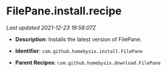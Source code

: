 # FilePane.install.recipe

_Last updated 2021-12-23 19:58:07Z_

- **Description**: Installs the latest version of FilePane.

- **Identifier**: `com.github.homebysix.install.FilePane`

- **Parent Recipes**: `com.github.homebysix.download.FilePane`